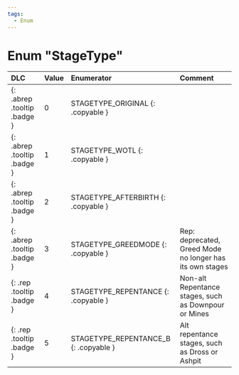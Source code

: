```yaml
---
tags:
  - Enum
---
```

# Enum "StageType"
|DLC|Value|Enumerator|Comment|
|:--|:--|:--|:--|
|[ ](#){: .abrep .tooltip .badge }|0 |STAGETYPE_ORIGINAL {: .copyable } |  |
|[ ](#){: .abrep .tooltip .badge }|1 |STAGETYPE_WOTL {: .copyable } |  |
|[ ](#){: .abrep .tooltip .badge }|2 |STAGETYPE_AFTERBIRTH {: .copyable } |  |
|[ ](#){: .abrep .tooltip .badge }|3 |STAGETYPE_GREEDMODE {: .copyable } | Rep: deprecated, Greed Mode no longer has its own stages |
|[ ](#){: .rep .tooltip .badge }|4 |STAGETYPE_REPENTANCE {: .copyable } | Non-alt Repentance stages, such as Downpour or Mines |
|[ ](#){: .rep .tooltip .badge }|5 |STAGETYPE_REPENTANCE_B {: .copyable } | Alt repentance stages, such as Dross or Ashpit |
